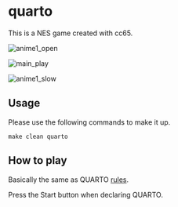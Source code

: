 # quarto
This is a NES game created with cc65.

![anime1_open](https://user-images.githubusercontent.com/18201911/137101689-e4dfeab9-9baa-4ff1-b33e-2190826c2934.gif)

![main_play](https://user-images.githubusercontent.com/18201911/137101644-682182fa-eb7c-4fa7-89c8-433b7b2a189f.gif)

![anime1_slow](https://user-images.githubusercontent.com/18201911/137101709-7680b087-aa56-40f1-92d3-782311f9de3e.gif)

## Usage
Please use the following commands to make it up.
```
make clean quarto
```


## How to play

Basically the same as QUARTO [rules](https://www.ultraboardgames.com/quarto/game-rules.php).

Press the Start button when declaring QUARTO.
